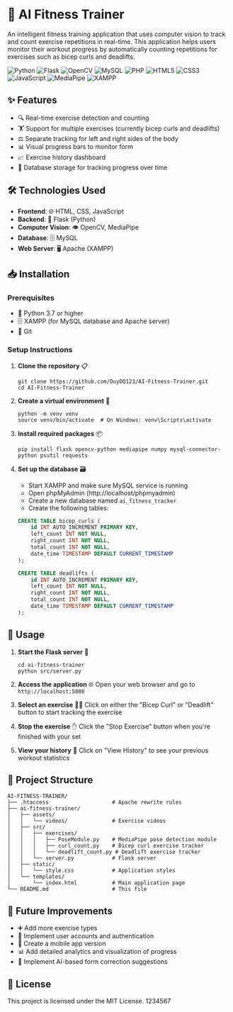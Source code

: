 # 💪 AI Fitness Trainer

An intelligent fitness training application that uses computer vision to track and count exercise repetitions in real-time. This application helps users monitor their workout progress by automatically counting repetitions for exercises such as bicep curls and deadlifts.

![Python](https://img.shields.io/badge/python-3.7+-blue.svg?logo=python&logoColor=white)
![Flask](https://img.shields.io/badge/flask-%23000.svg?logo=flask&logoColor=white)
![OpenCV](https://img.shields.io/badge/opencv-%23white.svg?logo=opencv&logoColor=white)
![MySQL](https://img.shields.io/badge/mysql-%2300f.svg?logo=mysql&logoColor=white)
![PHP](https://img.shields.io/badge/php-%23777BB4.svg?logo=php&logoColor=white)
![HTML5](https://img.shields.io/badge/html5-%23E34F26.svg?logo=html5&logoColor=white)
![CSS3](https://img.shields.io/badge/css3-%231572B6.svg?logo=css3&logoColor=white)
![JavaScript](https://img.shields.io/badge/javascript-%23323330.svg?logo=javascript&logoColor=%23F7DF1E)
![MediaPipe](https://img.shields.io/badge/MediaPipe-0F9D58?logo=google&logoColor=white)
![XAMPP](https://img.shields.io/badge/XAMPP-FB7A24?logo=xampp&logoColor=white)

## ✨ Features

- 🔍 Real-time exercise detection and counting
- 🏋️ Support for multiple exercises (currently bicep curls and deadlifts)
- ⚖️ Separate tracking for left and right sides of the body
- 📊 Visual progress bars to monitor form
- 📈 Exercise history dashboard
- 💾 Database storage for tracking progress over time

## 🛠️ Technologies Used

- **Frontend**: 🌐 HTML, CSS, JavaScript
- **Backend**: 🐍 Flask (Python)
- **Computer Vision**: 👁️ OpenCV, MediaPipe
- **Database**: 🗄️ MySQL
- **Web Server**: 🖥️ Apache (XAMPP)

## 📥 Installation

### Prerequisites

- 🐍 Python 3.7 or higher
- 🗄️ XAMPP (for MySQL database and Apache server)
- 📂 Git

### Setup Instructions

1. **Clone the repository** 📋
   ```
   git clone https://github.com/DuyDQ123/AI-Fitness-Trainer.git
   cd AI-Fitness-Trainer
   ```

2. **Create a virtual environment** 🔮
   ```
   python -m venv venv
   source venv/bin/activate  # On Windows: venv\Scripts\activate
   ```

3. **Install required packages** 📦
   ```
   pip install flask opencv-python mediapipe numpy mysql-connector-python psutil requests
   ```

4. **Set up the database** 🗃️
   - Start XAMPP and make sure MySQL service is running
   - Open phpMyAdmin (http://localhost/phpmyadmin)
   - Create a new database named `ai_fitness_tracker`
   - Create the following tables:

   ```sql
   CREATE TABLE bicep_curls (
       id INT AUTO_INCREMENT PRIMARY KEY,
       left_count INT NOT NULL,
       right_count INT NOT NULL,
       total_count INT NOT NULL,
       date_time TIMESTAMP DEFAULT CURRENT_TIMESTAMP
   );

   CREATE TABLE deadlifts (
       id INT AUTO_INCREMENT PRIMARY KEY,
       left_count INT NOT NULL,
       right_count INT NOT NULL,
       total_count INT NOT NULL,
       date_time TIMESTAMP DEFAULT CURRENT_TIMESTAMP
   );
   ```

## 📱 Usage

1. **Start the Flask server** 🚀
   ```
   cd ai-fitness-trainer
   python src/server.py
   ```

2. **Access the application** 🌐
   Open your web browser and go to `http://localhost:5000`

3. **Select an exercise** 🏋️‍♀️
   Click on either the "Bicep Curl" or "Deadlift" button to start tracking the exercise

4. **Stop the exercise** ✋
   Click the "Stop Exercise" button when you're finished with your set

5. **View your history** 📜
   Click on "View History" to see your previous workout statistics

## 📁 Project Structure

```
AI-FITNESS-TRAINER/
├── .htaccess                    # Apache rewrite rules
├── ai-fitness-trainer/
│   ├── assets/
│   │   └── videos/              # Exercise videos
│   ├── src/
│   │   ├── exercises/
│   │   │   ├── PoseModule.py    # MediaPipe pose detection module
│   │   │   ├── curl_count.py    # Bicep curl exercise tracker
│   │   │   └── deadlift_count.py # Deadlift exercise tracker
│   │   └── server.py            # Flask server
│   ├── static/
│   │   └── style.css            # Application styles
│   └── templates/
│       └── index.html           # Main application page
└── README.md                    # This file
```

## 🚀 Future Improvements

- ➕ Add more exercise types
- 🔐 Implement user accounts and authentication
- 📱 Create a mobile app version
- 📊 Add detailed analytics and visualization of progress
- 🤖 Implement AI-based form correction suggestions

## 📄 License

This project is licensed under the MIT License.
1234567